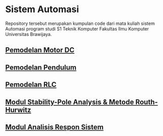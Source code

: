 # Sistem Automasi # 

Repository tersebut merupakan kumpulan code dari mata kuliah sistem Automasi program studi S1 Teknik Komputer Fakultas Ilmu Komputer Universitas Brawijaya.

## [Pemodelan Motor DC](https://github.com/hydekage/Sistem-Automasi/blob/master/SISTEM_OTOMASI_MODUL_MOTOR_DC.ipynb)
## [Pemodelan Pendulum](https://github.com/hydekage/Sistem-Automasi/blob/master/SISTEM_OTOMASI_MODUL_PENDULUM.ipynb)
## [Pemodelan RLC](https://github.com/hydekage/Sistem-Automasi/blob/master/SISTEM_OTOMASI_MODUL_RLC.ipynb)
## [Modul Stability-Pole Analysis & Metode Routh-Hurwitz](https://github.com/hydekage/Sistem-Automasi/blob/master/SISTEM_OTOMASI_MODUL_STABILITY.ipynb)
## [Modul Analisis Respon Sistem](https://github.com/hydekage/Sistem-Automasi/blob/master/Analisis_Sistem_Response.ipynb)

